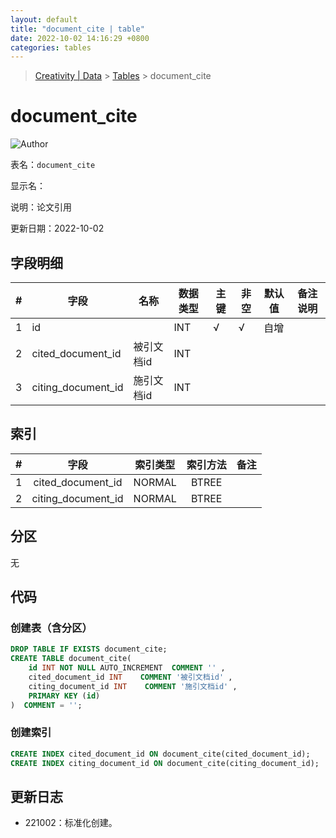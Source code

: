 ```yaml
---
layout: default
title: "document_cite | table"
date: 2022-10-02 14:16:29 +0800
categories: tables
---
```


> [Creativity | Data](/Creativity) > [Tables](/Creativity/tables) > document_cite

# document_cite

![Author](https://img.shields.io/badge/Author-MarioZZJ-blue)

表名：`document_cite`

显示名：

说明：论文引用

更新日期：2022-10-02

## 字段明细

| **#** | **字段**           | **名称**   | **数据类型** | **主键** | **非空** | **默认值** | **备注说明** |
| ----- | ------------------ | ---------- | ------------ | -------- | -------- | ---------- | ------------ |
| 1     | id                 |            | INT          | √        | √        | 自增       |              |
| 2     | cited_document_id  | 被引文档id | INT          |          |          |            |              |
| 3     | citing_document_id | 施引文档id | INT          |          |          |            |              |

## 索引

|  #   |        字段        | 索引类型 | 索引方法 | 备注 |
| :--: | :----------------: | :------: | :------: | :--: |
|  1   | cited_document_id  |  NORMAL  |  BTREE   |      |
|  2   | citing_document_id |  NORMAL  |  BTREE   |      |

## 分区

无

## 代码

### 创建表（含分区）

```SQL
DROP TABLE IF EXISTS document_cite;
CREATE TABLE document_cite(
    id INT NOT NULL AUTO_INCREMENT  COMMENT '' ,
    cited_document_id INT    COMMENT '被引文档id' ,
    citing_document_id INT    COMMENT '施引文档id' ,
    PRIMARY KEY (id)
)  COMMENT = '';
```

### 创建索引

```SQL
CREATE INDEX cited_document_id ON document_cite(cited_document_id);
CREATE INDEX citing_document_id ON document_cite(citing_document_id);
```

## 更新日志

* 221002：标准化创建。
